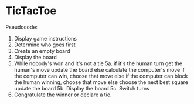 # TicTacToe

Pseudocode:
  1. Display game instructions
  2. Determine who goes first
  3. Create an empty board
  4. Display the board
  5. While nobody's won and it's not a tie
     5a. if it's the human turn
          get the human's move
          update the board
      else
        calculate the computer's move
          if the computer can win, choose that move
          else if the computer can block the human winning, choose that move
          else choose the next best square
        update the board
      5b.  Display the board
      5c.  Switch turns
  6. Congratulate the winner or declare a tie.
